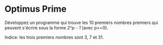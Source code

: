 # Optimus Prime

Développez un programme qui trouve les 10 premiers nombres premiers qui peuvent s'écrire sous la forme *2^p - 1* (avec p>=0).

Indice: les trois premiers nombres sont 3, 7 et 31.
